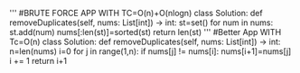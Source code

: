 '''
#BRUTE FORCE APP WITH TC=O(n)+O(nlogn)
class Solution:
    def removeDuplicates(self, nums: List[int]) -> int:
        st=set()
        for num in nums:
            st.add(num)
            nums[:len(st)]=sorted(st)
        return len(st)
'''
#Better App WITH Tc=O(n)
class Solution:
    def removeDuplicates(self, nums: List[int]) -> int:
        n=len(nums)
        i=0
        for j in range(1,n):
            if nums[j] != nums[i]:
                nums[i+1]=nums[j]
                i += 1
        return i+1    